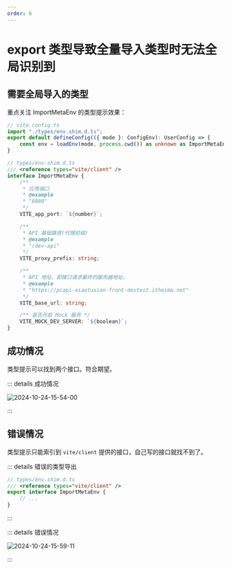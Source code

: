 ```yaml
---
order: 6
---
```


# export 类型导致全量导入类型时无法全局识别到

## 需要全局导入的类型

重点关注 ImportMetaEnv 的类型提示效果：

```ts
// vite.config.ts
import "./types/env.shim.d.ts";
export default defineConfig(({ mode }: ConfigEnv): UserConfig => {
	const env = loadEnv(mode, process.cwd()) as unknown as ImportMetaEnv;
}
```

```ts
// types/env.shim.d.ts
/// <reference types="vite/client" />
interface ImportMetaEnv {
	/**
	 * 应用端口
	 * @example
	 * "8080"
	 */
	VITE_app_port: `${number}`;

	/**
	 * API 基础路径(代理前缀)
	 * @example
	 * "/dev-api"
	 */
	VITE_proxy_prefix: string;

	/**
	 * API 地址。即接口请求最终的服务器地址。
	 * @example
	 * "https://pcapi-xiaotuxian-front-devtest.itheima.net"
	 */
	VITE_base_url: string;

	/** 是否开启 Mock 服务 */
	VITE_MOCK_DEV_SERVER: `${boolean}`;
}
```

## 成功情况

类型提示可以找到两个接口。符合期望。

::: details 成功情况

![2024-10-24-15-54-00](https://cdn.jsdelivr.net/gh/ruan-cat/img-store/img/2024-10-24-15-54-00.png)

:::

## 错误情况

类型提示只能索引到 `vite/client` 提供的接口，自己写的接口就找不到了。

::: details 错误的类型导出

```ts
// types/env.shim.d.ts
/// <reference types="vite/client" />
export interface ImportMetaEnv {
	// ...
}
```

:::

::: details 错误情况

![2024-10-24-15-59-11](https://cdn.jsdelivr.net/gh/ruan-cat/img-store/img/2024-10-24-15-59-11.png)

:::
